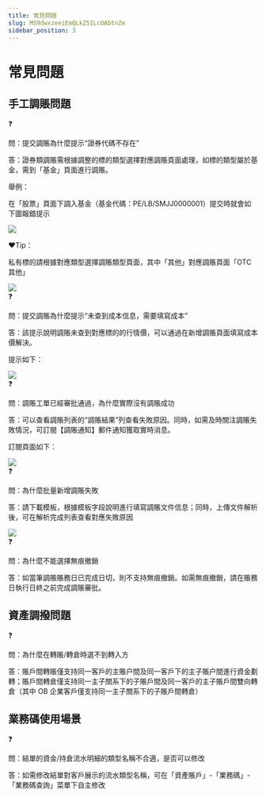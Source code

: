 ```yaml
---
title: 常見問題
slug: MS9dwxzeeiEmQLkZ5ILcOAbtnZe
sidebar_position: 3
---
```



# 常見問題

## 手工調賬問題

<div class="callout callout-bg-2 callout-border-2">
<div class='callout-emoji'>❓</div>
<p>問：提交調賬為什麼提示“證券代碼不存在”</p>
</div>

答：證券類調賬需根據調整的標的類型選擇對應調賬頁面處理，如標的類型屬於基金，需到「基金」頁面進行調賬。

舉例：

在「股票」頁面下調入基金（基金代碼：PE/LB/SMJJ0000001）提交時就會如下圖報錯提示

<img src="/assets/N91JbO7AAoiknCx75cYcG9I5nEg.png" src-width="3394" src-height="1808" align="center"/>

❤️Tip：

私有標的請根據對應類型選擇調賬類型頁面，其中「其他」對應調賬頁面「OTC其他」

<img src="/assets/ZqPab0777olXIExPLc1cyTLynRd.png" src-width="3282" src-height="1368" align="center"/>

<div class="callout callout-bg-2 callout-border-2">
<div class='callout-emoji'>❓</div>
<p>問：提交調賬為什麼提示“未查到成本信息，需要填寫成本”</p>
</div>

答：該提示說明調賬未查到對應標的的行情價，可以通過在新增調賬頁面填寫成本價解決。

提示如下：

<img src="/assets/B9IibZHFboTjukxoerectivunzg.png" src-width="3290" src-height="1712" align="center"/>

<div class="callout callout-bg-2 callout-border-2">
<div class='callout-emoji'>❓</div>
<p>問：調賬工單已經審批通過，為什麼實際沒有調賬成功</p>
</div>

答：可以查看調賬列表的“調賬結果”列查看失敗原因。同時，如需及時關注調賬失敗情況，可訂閱【調賬通知】郵件通知獲取實時消息。

訂閱頁面如下：

<img src="/assets/Cl7vbimSOoSIaMx04GNcdTt4nxb.png" src-width="3768" src-height="1248" align="center"/>

<div class="callout callout-bg-2 callout-border-2">
<div class='callout-emoji'>❓</div>
<p>問：為什麼批量新增調賬失敗</p>
</div>

答：請下載模板，根據模板字段說明進行填寫調賬文件信息；同時，上傳文件解析後，可在解析完成列表查看對應失敗原因

<img src="/assets/LXYmbZrb6osOLSx69YLcAp5AnOd.png" src-width="3314" src-height="1638" align="center"/>

<div class="callout callout-bg-2 callout-border-2">
<div class='callout-emoji'>❓</div>
<p>問：為什麼不能選擇無痕撤銷</p>
</div>

答：如當筆調賬賬務日已完成日切，則不支持無痕撤銷。如需無痕撤銷，請在賬務日執行日終之前完成調賬審批。

## 資產調撥問題

<div class="callout callout-bg-2 callout-border-2">
<div class='callout-emoji'>❓</div>
<p>問：為什麼在轉賬/轉倉時選不到轉入方</p>
</div>

答：賬戶間轉賬僅支持同一客戶的主賬户間及同一客戶下的主子賬户間進行資金劃轉；賬戶間轉倉僅支持同一主子關系下的子賬戶間及同一客戶的主子賬戶間雙向轉倉（其中 OB 企業客戶僅支持同一主子關系下的子賬戶間轉倉）

## 業務碼使用場景

<div class="callout callout-bg-2 callout-border-2">
<div class='callout-emoji'>❓</div>
<p>問：結單的資金/持倉流水明細的類型名稱不合適，是否可以修改</p>
</div>

答：如需修改結單對客戶展示的流水類型名稱，可在「資產賬戶」-「業務碼」-「業務碼查詢」菜單下自主修改

